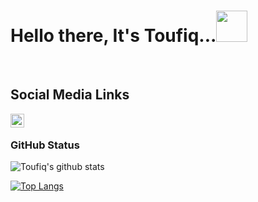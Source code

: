 # Hello there, It's Toufiq...<img src="https://media.giphy.com/media/12oufCB0MyZ1Go/giphy.gif" width="50"></h2>
<br>

## Social Media Links

<a href="https://www.linkedin.com/in/toufiqahmedshr/">
  <img align="left" alt="Toufiq's LinkedIn" width="22px" src="https://raw.githubusercontent.com/peterthehan/peterthehan/master/assets/linkedin.svg" />
</a>

<br>

### GitHub Status

![Toufiq's github stats](https://github-readme-stats.vercel.app/api?username=toufiq-ahmed&show_icons=true&count_private=true)

[![Top Langs](https://github-readme-stats.vercel.app/api/top-langs/?username=toufiq-ahmed&layout=compact)](https://github.com/toufiq-ahmed/github-readme-stats)
